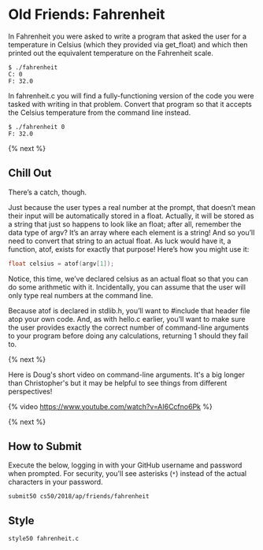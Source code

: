 # Old Friends: Fahrenheit

In Fahrenheit you were asked to write a program that asked the user for a temperature in Celsius (which they provided via get_float) and which then printed out the equivalent temperature on the Fahrenheit scale.

```
$ ./fahrenheit
C: 0
F: 32.0
```

In fahrenheit.c you will find a fully-functioning version of the code you were tasked with writing in that problem. Convert that program so that it accepts the Celsius temperature from the command line instead.

```
$ ./fahrenheit 0
F: 32.0
```

{% next %}

## Chill Out

There’s a catch, though.

Just because the user types a real number at the prompt, that doesn’t mean their input will be automatically stored in a float. Actually, it will be stored as a string that just so happens to look like an float; after all, remember the data type of argv? It’s an array where each element is a string! And so you’ll need to convert that string to an actual float. As luck would have it, a function, atof, exists for exactly that purpose! Here’s how you might use it:

```c
float celsius = atof(argv[1]);
```

Notice, this time, we’ve declared celsius as an actual float so that you can do some arithmetic with it. Incidentally, you can assume that the user will only type real numbers at the command line.

Because atof is declared in stdlib.h, you’ll want to #include that header file atop your own code. And, as with hello.c earlier, you’ll want to make sure the user provides exactly the correct number of command-line arguments to your program before doing any calculations, returning 1 should they fail to.

{% next %}


Here is Doug's short video on command-line arguments. It's a big longer than Christopher's but it may be helpful to see things from different perspectives!


{% video https://www.youtube.com/watch?v=AI6Ccfno6Pk %}

{% next %}


## How to Submit

Execute the below, logging in with your GitHub username and password when prompted. For security, you'll see asterisks (`*`) instead of the actual characters in your password.

```
submit50 cs50/2018/ap/friends/fahrenheit
```
## Style

```
style50 fahrenheit.c
```



